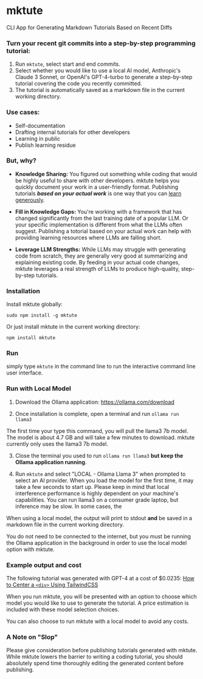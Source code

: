 # mktute

CLI App for Generating Markdown Tutorials Based on Recent Diffs

### Turn your recent git commits into a step-by-step programming tutorial:

1. Run `mktute`, select start and end commits.
2. Select whether you would like to use a local AI model, Anthropic's Claude 3 Sonnet, or OpenAI's GPT-4-turbo to generate a step-by-step tutorial covering the code you recently committed.
3. The tutorial is automatically saved as a markdown file in the current working directory.

### Use cases:

- Self-documentation
- Drafting internal tutorials for other developers
- Learning in public
- Publish learning residue

### But, why?

- **Knowledge Sharing:** You figured out something while coding that would be highly useful to share with other developers. mktute helps you quickly document your work in a user-friendly format. Publishing tutorials **_based on your actual work_** is one way that you can [learn generously](https://www.recurse.com/self-directives#learn-generously).

- **Fill in Knowledge Gaps:** You're working with a framework that has changed significantly from the last training date of a popular LLM. Or your specific implementation is different from what the LLMs often suggest. Publishing a totorial based on your actual work can help with providing learning resources where LLMs are falling short.

- **Leverage LLM Strengths:** While LLMs may struggle with generating code from scratch, they are generally very good at summarizing and explaining existing code. By feeding in your actual code changes, mktute leverages a real strength of LLMs to produce high-quality, step-by-step tutorials.

### Installation

Install mktute globally:

```
sudo npm install -g mktute
```

Or just install mktute in the current working directory:

```
npm install mktute
```

### Run

simply type `mktute` in the command line to run the interactive command line user interface.

### Run with Local Model

1. Download the Ollama application: https://ollama.com/download

2. Once installation is complete, open a terminal and run `ollama run llama3`

The first time your type this command, you will pull the llama3 7b model. The model is about 4.7 GB and will take a few minutes to download. mktute currently only uses the llama3 7b model.

3. Close the terminal you used to run `ollama run llama3` **but keep the Ollama application running**.

4. Run `mktute` and select "LOCAL - Ollama Llama 3" when prompted to select an AI provider. When you load the model for the first time, it may take a few seconds to start up. Please keep in mind that local interference performance is highly dependent on your machine's capabilities. You can run llama3 on a consumer grade laptop, but inference may be slow. In some cases, the

When using a local model, the output will print to stdout **and** be saved in a markdown file in the current working directory.

You do not need to be connected to the internet, but you must be running the Ollama application in the background in order to use the local model option with mktute.

### Example output and cost

The following tutorial was generated with GPT-4 at a cost of $0.0235:
[How to Center a `<div>` Using TailwindCSS](https://github.com/josephrmartinez/mktute/blob/main/public/Tutorial_2024_06_04_17_50_21.md)

When you run mktute, you will be presented with an option to choose which model you would like to use to generate the tutorial. A price estimation is included with these model selection choices.

You can also choose to run mktute with a local model to avoid any costs.

### A Note on "Slop"

Please give consideration before publishing tutorials generated with mktute. While mktute lowers the barrier to writing a coding tutorial, you should absolutely spend time thoroughly editing the generated content before publishing.
